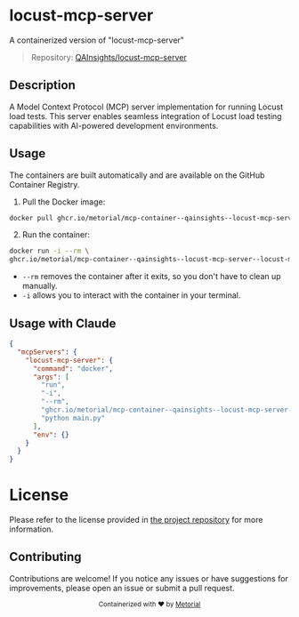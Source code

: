 
# locust-mcp-server

A containerized version of "locust-mcp-server"

> Repository: [QAInsights/locust-mcp-server](https://github.com/QAInsights/locust-mcp-server)

## Description

A Model Context Protocol (MCP) server implementation for running Locust load tests. This server enables seamless integration of Locust load testing capabilities with AI-powered development environments.


## Usage

The containers are built automatically and are available on the GitHub Container Registry.

1. Pull the Docker image:

```bash
docker pull ghcr.io/metorial/mcp-container--qainsights--locust-mcp-server--locust-mcp-server
```

2. Run the container:

```bash
docker run -i --rm \ 
ghcr.io/metorial/mcp-container--qainsights--locust-mcp-server--locust-mcp-server  "python main.py"
```

- `--rm` removes the container after it exits, so you don't have to clean up manually.
- `-i` allows you to interact with the container in your terminal.




## Usage with Claude

```json
{
  "mcpServers": {
    "locust-mcp-server": {
      "command": "docker",
      "args": [
        "run",
        "-i",
        "--rm",
        "ghcr.io/metorial/mcp-container--qainsights--locust-mcp-server--locust-mcp-server",
        "python main.py"
      ],
      "env": {}
    }
  }
}
```

# License

Please refer to the license provided in [the project repository](https://github.com/QAInsights/locust-mcp-server) for more information.

## Contributing

Contributions are welcome! If you notice any issues or have suggestions for improvements, please open an issue or submit a pull request.

<div align="center">
  <sub>Containerized with ❤️ by <a href="https://metorial.com">Metorial</a></sub>
</div>
  